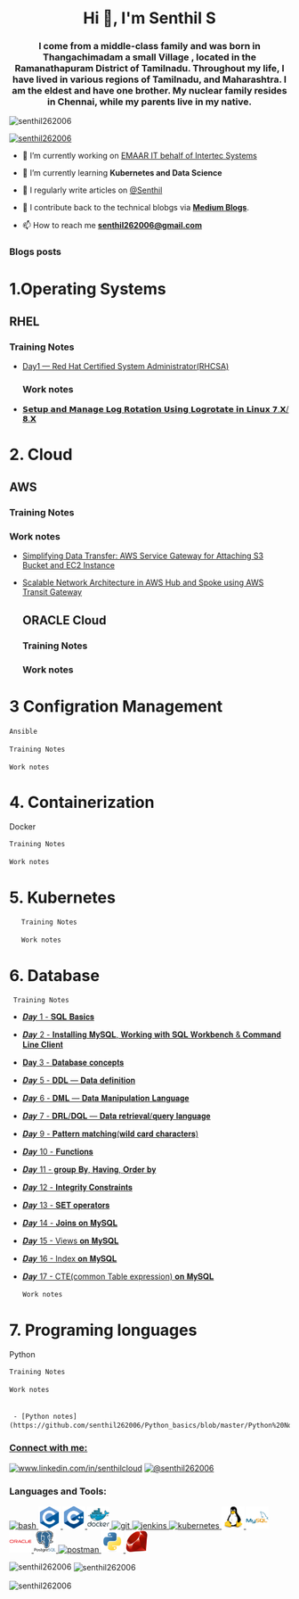 <h1 align="center">Hi 👋, I'm Senthil S</h1>
<h3 align="center">I come from a middle-class family and was born in Thangachimadam a small Village , located in the Ramanathapuram District of Tamilnadu. Throughout my life, I have lived in various regions of Tamilnadu, and Maharashtra. I am the eldest and have one brother. My nuclear family resides in Chennai, while my parents live in my native.</h3>

<p align="left"> <img src="https://komarev.com/ghpvc/?username=senthil262006&label=Profile%20views&color=0e75b6&style=flat" alt="senthil262006" /> </p>

<p align="left"> <a href="https://github.com/ryo-ma/github-profile-trophy"><img src="https://github-profile-trophy.vercel.app/?username=senthil262006" alt="senthil262006" /></a> </p>

- 🔭 I’m currently working on [EMAAR IT behalf of Intertec Systems](https://www.intertecsystems.com/)

- 🌱 I’m currently learning **Kubernetes and Data Science**

- 📝 I regularly write articles on [@Senthil](@Senthil)
- :newspaper: I contribute back to the technical blobgs via **[Medium Blogs](https://www.cloudnloud.com/](https://medium.com/me/stories/public))**.

- 📫 How to reach me **senthil262006@gmail.com**

### Blogs posts
# 1.Operating Systems
  ## RHEL 
  ### Training Notes
- [Day1 — Red Hat Certified System Administrator(RHCSA)](https://medium.com/cloudnloud/day1-red-hat-certified-system-administrator-rhca-e0563874ea45) 	
  ### Work notes
- [𝗦𝗲𝘁𝘂𝗽 𝗮𝗻𝗱 𝗠𝗮𝗻𝗮𝗴𝗲 𝗟𝗼𝗴 𝗥𝗼𝘁𝗮𝘁𝗶𝗼𝗻 𝗨𝘀𝗶𝗻𝗴 𝗟𝗼𝗴𝗿𝗼𝘁𝗮𝘁𝗲 𝗶𝗻 𝗟𝗶𝗻𝘂𝘅 𝟳.𝗫/𝟴.𝗫](https://medium.com/cloudnloud/setup-and-manage-log-rotation-using-logrotate-in-linux-7-x-8-x-c214de05021e) 

# 2. Cloud 

   ## AWS 
   ### Training Notes
   ### Work notes
  
- [Simplifying Data Transfer: AWS Service Gateway for Attaching S3 Bucket and EC2 Instance](https://medium.com/cloudnloud/introduction-130e817038ee)	
- [Scalable Network Architecture in AWS Hub and Spoke using AWS Transit Gateway](https://medium.com/cloudnloud/introduction-5a3a2bad8567) 
	
    ## ORACLE Cloud 
    ### Training Notes
    ### Work notes
	
# 3 Configration Management 

    Ansible 
   
	Training Notes
	
	Work notes
	
# 4.  Containerization	
	
   Docker
   
	Training Notes
	
	Work notes

# 5. Kubernetes

       Training Notes
   
       Work notes
   
# 6. Database
   
     Training Notes
      
- [𝑫𝒂𝒚 1 - 𝐒𝐐𝐋 𝐁𝐚𝐬𝐢𝐜𝐬](https://medium.com/cloudnloud/mysql-86b4c39530f7) 	

- [𝑫𝒂𝒚 2 - 𝐈𝐧𝐬𝐭𝐚𝐥𝐥𝐢𝐧𝐠 𝐌𝐲𝐒𝐐𝐋, 𝐖𝐨𝐫𝐤𝐢𝐧𝐠 𝐰𝐢𝐭𝐡 𝐒𝐐𝐋 𝐖𝐨𝐫𝐤𝐛𝐞𝐧𝐜𝐡 & 𝐂𝐨𝐦𝐦𝐚𝐧𝐝 𝐋𝐢𝐧𝐞 𝐂𝐥𝐢𝐞𝐧𝐭](https://medium.com/cloudnloud/mysql-bdd23f7309c3)

- [𝐃𝐚𝐲 3 - 𝐃𝐚𝐭𝐚𝐛𝐚𝐬𝐞 𝐜𝐨𝐧𝐜𝐞𝐩𝐭𝐬 ](https://medium.com/cloudnloud/mysql-9adbbc8c62d0)

- [𝑫𝒂𝒚 5 - 𝐃𝐃𝐋 — 𝐃𝐚𝐭𝐚 𝐝𝐞𝐟𝐢𝐧𝐢𝐭𝐢𝐨𝐧](https://medium.com/cloudnloud/mysql-f743ae039f0)

- [𝑫𝒂𝒚 6 - 𝐃𝐌𝐋 — 𝐃𝐚𝐭𝐚 𝐌𝐚𝐧𝐢𝐩𝐮𝐥𝐚𝐭𝐢𝐨𝐧 𝐋𝐚𝐧𝐠𝐮𝐚𝐠𝐞](https://medium.com/cloudnloud/mysql-df03d427a5a5)

- [𝑫𝒂𝒚 7 - 𝐃𝐑𝐋/𝐃𝐐𝐋 — 𝐃𝐚𝐭𝐚 𝐫𝐞𝐭𝐫𝐢𝐞𝐯𝐚𝐥/𝐪𝐮𝐞𝐫𝐲 𝐥𝐚𝐧𝐠𝐮𝐚𝐠𝐞](https://medium.com/cloudnloud/mysql-4dc246a07fe3)

- [𝑫𝒂𝒚 9 - 𝐏𝐚𝐭𝐭𝐞𝐫𝐧 𝐦𝐚𝐭𝐜𝐡𝐢𝐧𝐠(𝐰𝐢𝐥𝐝 𝐜𝐚𝐫𝐝 𝐜𝐡𝐚𝐫𝐚𝐜𝐭𝐞𝐫𝐬) ](https://medium.com/cloudnloud/my-sql-8b8820013252)

- [𝑫𝒂𝒚 10 - 𝐅𝐮𝐧𝐜𝐭𝐢𝐨𝐧𝐬 ](https://medium.com/cloudnloud/my-sql-functions-day-10-a50c89b0c512)

- [𝑫𝒂𝒚 11 - 𝐠𝐫𝐨𝐮𝐩 𝐁𝐲, 𝐇𝐚𝐯𝐢𝐧𝐠, 𝐎𝐫𝐝𝐞𝐫 𝐛𝐲 ](https://medium.com/cloudnloud/mysql-6034581985c0)

- [𝑫𝒂𝒚 12 - 𝐈𝐧𝐭𝐞𝐠𝐫𝐢𝐭𝐲 𝐂𝐨𝐧𝐬𝐭𝐫𝐚𝐢𝐧𝐭𝐬 ](https://medium.com/cloudnloud/my-sql-90072a446c92)

- [𝑫𝒂𝒚 13 - 𝐒𝐄𝐓 𝐨𝐩𝐞𝐫𝐚𝐭𝐨𝐫𝐬 ](https://medium.com/cloudnloud/mysql-234dc7d78959)

- [𝑫𝒂𝒚 14 - 𝐉𝐨𝐢𝐧𝐬 𝐨𝐧 𝐌𝐲𝐒𝐐𝐋 ](https://medium.com/cloudnloud/mysql-19a932b7f6b4)

- [𝑫𝒂𝒚 15 - Views 𝐨𝐧 𝐌𝐲𝐒𝐐𝐋 ](https://medium.com/cloudnloud/mysql-290d2e2944bc)

- [𝑫𝒂𝒚 16 - Index 𝐨𝐧 𝐌𝐲𝐒𝐐𝐋 ](https://medium.com/cloudnloud/mysql-431a729d9c38)

- [𝑫𝒂𝒚 17 - CTE(common Table expression) 𝐨𝐧 𝐌𝐲𝐒𝐐𝐋 ](https://medium.com/cloudnloud/mysql-5178302d7f49)
  
      Work notes
   
# 7. Programing longuages  

  Python

    Training Notes

    Work notes

     
     - [Python notes](https://github.com/senthil262006/Python_basics/blob/master/Python%20Notes.ipynb)
   


<!-- BLOG-POST-LIST:END -->
<a href="https://linkedin.com/in/www.linkedin.com/in/senthilcloud" target="blank">

<h3 align="left">Connect with me:</h3>
<p align="left">
<a href="https://linkedin.com/in/www.linkedin.com/in/senthilcloud" target="blank"><img align="center" src="https://raw.githubusercontent.com/rahuldkjain/github-profile-readme-generator/master/src/images/icons/Social/linked-in-alt.svg" alt="www.linkedin.com/in/senthilcloud" height="30" width="40" /></a>
<a href="https://medium.com/@senthil262006" target="blank"><img align="center" src="https://raw.githubusercontent.com/rahuldkjain/github-profile-readme-generator/master/src/images/icons/Social/medium.svg" alt="@senthil262006" height="30" width="40" /></a>
</p>

<h3 align="left">Languages and Tools:</h3>
<p align="left"> <a href="https://www.gnu.org/software/bash/" target="_blank" rel="noreferrer"> <img src="https://www.vectorlogo.zone/logos/gnu_bash/gnu_bash-icon.svg" alt="bash" width="40" height="40"/> </a> <a href="https://www.cprogramming.com/" target="_blank" rel="noreferrer"> <img src="https://raw.githubusercontent.com/devicons/devicon/master/icons/c/c-original.svg" alt="c" width="40" height="40"/> </a> <a href="https://www.w3schools.com/cpp/" target="_blank" rel="noreferrer"> <img src="https://raw.githubusercontent.com/devicons/devicon/master/icons/cplusplus/cplusplus-original.svg" alt="cplusplus" width="40" height="40"/> </a> <a href="https://www.docker.com/" target="_blank" rel="noreferrer"> <img src="https://raw.githubusercontent.com/devicons/devicon/master/icons/docker/docker-original-wordmark.svg" alt="docker" width="40" height="40"/> </a> <a href="https://git-scm.com/" target="_blank" rel="noreferrer"> <img src="https://www.vectorlogo.zone/logos/git-scm/git-scm-icon.svg" alt="git" width="40" height="40"/> </a> <a href="https://www.jenkins.io" target="_blank" rel="noreferrer"> <img src="https://www.vectorlogo.zone/logos/jenkins/jenkins-icon.svg" alt="jenkins" width="40" height="40"/> </a> <a href="https://kubernetes.io" target="_blank" rel="noreferrer"> <img src="https://www.vectorlogo.zone/logos/kubernetes/kubernetes-icon.svg" alt="kubernetes" width="40" height="40"/> </a> <a href="https://www.linux.org/" target="_blank" rel="noreferrer"> <img src="https://raw.githubusercontent.com/devicons/devicon/master/icons/linux/linux-original.svg" alt="linux" width="40" height="40"/> </a> <a href="https://www.mysql.com/" target="_blank" rel="noreferrer"> <img src="https://raw.githubusercontent.com/devicons/devicon/master/icons/mysql/mysql-original-wordmark.svg" alt="mysql" width="40" height="40"/> </a> <a href="https://www.oracle.com/" target="_blank" rel="noreferrer"> <img src="https://raw.githubusercontent.com/devicons/devicon/master/icons/oracle/oracle-original.svg" alt="oracle" width="40" height="40"/> </a> <a href="https://www.postgresql.org" target="_blank" rel="noreferrer"> <img src="https://raw.githubusercontent.com/devicons/devicon/master/icons/postgresql/postgresql-original-wordmark.svg" alt="postgresql" width="40" height="40"/> </a> <a href="https://postman.com" target="_blank" rel="noreferrer"> <img src="https://www.vectorlogo.zone/logos/getpostman/getpostman-icon.svg" alt="postman" width="40" height="40"/> </a> <a href="https://www.python.org" target="_blank" rel="noreferrer"> <img src="https://raw.githubusercontent.com/devicons/devicon/master/icons/python/python-original.svg" alt="python" width="40" height="40"/> </a> <a href="https://www.ruby-lang.org/en/" target="_blank" rel="noreferrer"> <img src="https://raw.githubusercontent.com/devicons/devicon/master/icons/ruby/ruby-original.svg" alt="ruby" width="40" height="40"/> </a> </p>

<p><img align="left" src="https://github-readme-stats.vercel.app/api/top-langs?username=senthil262006&show_icons=true&locale=en&layout=compact" alt="senthil262006" /></p>

<p>&nbsp;<img align="center" src="https://github-readme-stats.vercel.app/api?username=senthil262006&show_icons=true&locale=en" alt="senthil262006" /></p>

<p><img align="center" src="https://github-readme-streak-stats.herokuapp.com/?user=senthil262006&" alt="senthil262006" /></p>
